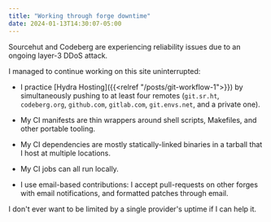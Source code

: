 ```yaml
---
title: "Working through forge downtime"
date: 2024-01-13T14:30:07-05:00
---
```

Sourcehut and Codeberg are experiencing reliability issues due to an ongoing layer-3 DDoS attack.

I managed to continue working on this site uninterrupted:

- I practice [Hydra Hosting]({{<relref "/posts/git-workflow-1">}}) by simultaneously pushing to at least four remotes (`git.sr.ht`, `codeberg.org`, `github.com`, `gitlab.com`, `git.envs.net`, and a private one).

- My CI manifests are thin wrappers around shell scripts, Makefiles, and other portable tooling.

- My CI dependencies are mostly statically-linked binaries in a tarball that I host at multiple locations.

- My CI jobs can all run locally.

- I use email-based contributions: I accept pull-requests on other forges with email notifications, and formatted patches through email.

I don't ever want to be limited by a single provider's uptime if I can help it.

